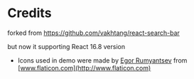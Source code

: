 # Credits
forked from https://github.com/vakhtang/react-search-bar

but now it supporting React 16.8 version
* Icons used in demo were made by [Egor Rumyantsev](http://www.flaticon.com/authors/egor-rumyantsev) from [www.flaticon.com](http://www.flaticon.com)
